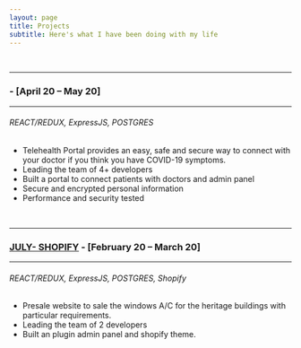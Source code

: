 ```yaml
---
layout: page
title: Projects
subtitle: Here's what I have been doing with my life
---
```

<br/>

----
###  - [April 20 – May 20]
----
###### REACT/REDUX, ExpressJS, POSTGRES
- Telehealth Portal provides an easy, safe and secure way to connect with your doctor if you think you have COVID-19 symptoms.
- Leading the team of 4+ developers
- Built a portal to connect patients with doctors and admin panel
- Secure and encrypted personal information
- Performance and security tested

<br/>

----
### <a href="https://july.ac" target="_blank">JULY- SHOPIFY</a> - [February 20 – March 20]
----
###### REACT/REDUX, ExpressJS, POSTGRES, Shopify
- Presale website to sale the windows A/C for the heritage buildings with particular requirements.
- Leading the team of 2 developers
- Built an plugin admin panel and shopify theme.

<br/>
